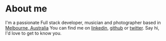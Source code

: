 # About me
I'm a passionate Full stack developer, musician and photographer based in [Melbourne, Australia](https://www.google.com.au/maps/place/Melbourne+VIC/@-37.8602828,145.079616,10z/data=!3m1!4b1!4m2!3m1!1s0x6ad646b5d2ba4df7:0x4045675218ccd90)
You can find me on [linkedin](https://au.linkedin.com/in/theatlasroom), [github](https://github.com/theatlasroom) or  [twitter](https://twitter.com/theatlasroom). Say hi, I'd love to get to know you.
